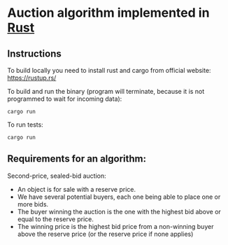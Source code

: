 # Auction algorithm implemented in [Rust](https://www.rust-lang.org/)

## Instructions

To build locally you need to install rust and cargo from official website: https://rustup.rs/

To build and run the binary (program will terminate, because it is not programmed to wait for incoming data):
```
cargo run
```

To run tests:
```
cargo run
```

## Requirements for an algorithm:
Second-price, sealed-bid auction:

- An object is for sale with a reserve price.
- We have several potential buyers, each one being able to place one or more bids.
- The buyer winning the auction is the one with the highest bid above or equal to the reserve price.
- The winning price is the highest bid price from a non-winning buyer above the reserve price (or the reserve price if none applies)
